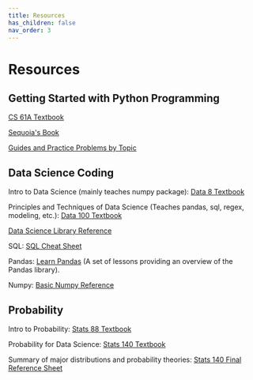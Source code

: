 ```yaml
---
title: Resources
has_children: false
nav_order: 3
---
```


# Resources

## Getting Started with Python Programming

[CS 61A Textbook](http://composingprograms.com)

[Sequoia's Book](https://sequoiatree.github.io)

[Guides and Practice Problems by Topic](https://cs61a.org/resources.html#resource-start)


## Data Science Coding

Intro to Data Science (mainly teaches numpy package): [Data 8 Textbook](https://www.inferentialthinking.com/chapters/intro)

Principles and Techniques of Data Science (Teaches pandas, sql, regex, modeling, etc.): [Data 100 Textbook](http://www.textbook.ds100.org/intro.html)

[Data Science Library Reference](http://data8.org/datascience/index.html)


SQL: [SQL Cheat Sheet](https://websitesetup.org/sql-cheat-sheet/)

Pandas: [Learn Pandas](https://bitbucket.org/hrojas/learn-pandas/src/master/) (A set of lessons providing an overview of the Pandas library).

Numpy: [Basic Numpy Reference](http://data8.org/fa20/python-reference.html)


## Probability

Intro to Probability: [Stats 88 Textbook](http://stat88.org/textbook/notebooks/intro)

Probability for Data Science: [Stats 140 Textbook](http://prob140.org/textbook/content/README.html)

Summary of major distributions and probability theories: [Stats 140 Final Reference Sheet](http://prob140.org/assets/final_reference_fa18.pdf)



